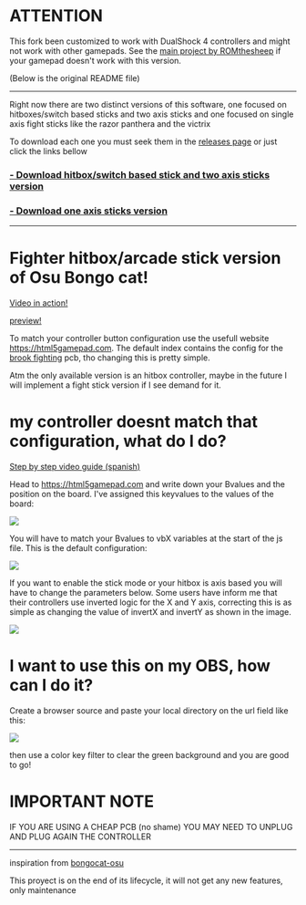 # ATTENTION
This fork been customized to work with DualShock 4 controllers and might not work with other gamepads.
See the [main project by ROMthesheep](https://github.com/ROMthesheep/Arcade-Bongo-Cat) if your gamepad doesn't work with this version.

(Below is the original README file)

___
Right now there are two distinct versions of this software, one focused on hitboxes/switch based sticks and two axis sticks and one focused on single axis fight sticks like the razor panthera and the victrix

To download each one you must seek them in the [releases page](https://github.com/ROMthesheep/Arcade-Bongo-Cat/releases)
or just click the links bellow

### [- Download hitbox/switch based stick and two axis sticks version](https://github.com/ROMthesheep/Arcade-Bongo-Cat/archive/v3.1.1.zip)
### [- Download one axis sticks version](https://github.com/ROMthesheep/Arcade-Bongo-Cat/archive/V3.1.zip)

___
# Fighter hitbox/arcade stick version of Osu Bongo cat!

[Video in action!](https://www.youtube.com/watch?v=QBGh3QNaqsM&feature=youtu.be)

[preview!](https://romthesheep.github.io/Arcade-Bongo-Cat/)

To match your controller button configuration use the usefull website https://html5gamepad.com. 
The default index contains the config for the [brook fighting](https://www.brookaccessory.com/detail/09922855/) pcb, tho changing this is pretty simple.

Atm the only available version is an hitbox controller, maybe in the future I will implement a fight stick version if I see demand for it.

# my controller doesnt match that configuration, what do I do?

[Step by step video guide (spanish)](https://www.youtube.com/watch?v=2YYZuEi9p7Y)

Head to https://html5gamepad.com and write down your Bvalues and the position on the board. 
I've assigned this keyvalues to the values of the board:

![](https://i.gyazo.com/22b7d8d1d8ae089f4074d55824894649.png)

You will have to match your Bvalues to vbX variables at the start of the js file. This is the default configuration:

![](https://i.gyazo.com/fbf4dddb205ad0c66197af03ba44ac5f.png)

If you want to enable the stick mode or your hitbox is axis based you will have to change the parameters below. 
Some users have inform me that their controllers use inverted logic for the X and Y axis, correcting this is as simple as changing the value of invertX and invertY as shown in the image.

![](https://i.gyazo.com/2d041b69a7981b755e389b4913a017c9.png)

# I want to use this on my OBS, how can I do it?

Create a browser source and paste your local directory on the url field like this:

![](https://i.gyazo.com/176f7bfb7af033a2e672b3b4a67cf0b6.png)

then use a color key filter to clear the green background and you are good to go!

# IMPORTANT NOTE
IF YOU ARE USING A CHEAP PCB (no shame) YOU MAY NEED TO UNPLUG AND PLUG AGAIN THE CONTROLLER

___

inspiration from [bongocat-osu](https://github.com/kuroni/bongocat-osu)

This proyect is on the end of its lifecycle, it will not get any new features, only maintenance
